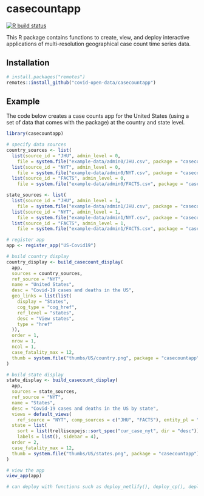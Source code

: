 
# casecountapp

<!-- badges: start -->
[![R build status](https://github.com/covid-open-data/casecountapp/workflows/R-CMD-check/badge.svg)](https://github.com/covid-open-data/casecountapp/actions)
<!-- badges: end -->

This R package contains functions to create, view, and deploy interactive applications of multi-resolution geographical case count time series data.

## Installation

``` r
# install.packages("remotes")
remotes::install_github("covid-open-data/casecountapp")
```

## Example

The code below creates a case counts app for the United States (using a set of data that comes with the package) at the country and state level.

``` r
library(casecountapp)

# specify data sources
country_sources <- list(
  list(source_id = "JHU", admin_level = 0,
    file = system.file("example-data/admin0/JHU.csv", package = "casecountapp")),
  list(source_id = "NYT", admin_level = 0,
    file = system.file("example-data/admin0/NYT.csv", package = "casecountapp")),
  list(source_id = "FACTS", admin_level = 0,
    file = system.file("example-data/admin0/FACTS.csv", package = "casecountapp")))

state_sources <- list(
  list(source_id = "JHU", admin_level = 1,
    file = system.file("example-data/admin1/JHU.csv", package = "casecountapp")),
  list(source_id = "NYT", admin_level = 1,
    file = system.file("example-data/admin1/NYT.csv", package = "casecountapp")),
  list(source_id = "FACTS", admin_level = 1,
    file = system.file("example-data/admin1/FACTS.csv", package = "casecountapp")))

# register app
app <- register_app("US-Covid19")

# build country display
country_display <- build_casecount_display(
  app,
  sources = country_sources,
  ref_source = "NYT",
  name = "United States",
  desc = "Covid-19 cases and deaths in the US",
  geo_links = list(list(
    display = "States",
    cog_type = "cog_href",
    ref_level = "states",
    desc = "View states",
    type = "href"
  )),
  order = 1,
  nrow = 1,
  ncol = 1,
  case_fatality_max = 12,
  thumb = system.file("thumbs/US/country.png", package = "casecountapp")
)

# build state display
state_display <- build_casecount_display(
  app,
  sources = state_sources,
  ref_source = "NYT",
  name = "States",
  desc = "Covid-19 cases and deaths in the US by state",
  views = default_views(
    ref_source = "NYT", comp_sources = c("JHU", "FACTS"), entity_pl = "states"),
  state = list(
    sort = list(trelliscopejs::sort_spec("cur_case_nyt", dir = "desc")),
    labels = list(), sidebar = 4),
  order = 2,
  case_fatality_max = 12,
  thumb = system.file("thumbs/US/states.png", package = "casecountapp")
)

# view the app
view_app(app)

# can deploy with functions such as deploy_netlify(), deploy_cp(), deploy_scp()
```
